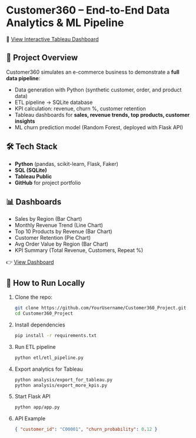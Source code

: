 # Customer360 – End-to-End Data Analytics & ML Pipeline

🔗 [View Interactive Tableau Dashboard](https://public.tableau.com/app/profile/jayanth.alluri/viz/Customer360AnalyticsDashboard/Dashboard1?publish=yes)

## 📌 Project Overview
Customer360 simulates an e-commerce business to demonstrate a **full data pipeline**:
- Data generation with Python (synthetic customer, order, and product data)
- ETL pipeline → SQLite database
- KPI calculation: revenue, churn %, customer retention
- Tableau dashboards for **sales, revenue trends, top products, customer insights**
- ML churn prediction model (Random Forest, deployed with Flask API)

## 🛠️ Tech Stack
- **Python** (pandas, scikit-learn, Flask, Faker)
- **SQL (SQLite)**
- **Tableau Public**
- **GitHub** for project portfolio

## 📊 Dashboards
- Sales by Region (Bar Chart)
- Monthly Revenue Trend (Line Chart)
- Top 10 Products by Revenue (Bar Chart)
- Customer Retention (Pie Chart)
- Avg Order Value by Region (Bar Chart)
- KPI Summary (Total Revenue, Customers, Repeat %)

👉 [View Dashboard](https://public.tableau.com/app/profile/jayanth.alluri/viz/Customer360AnalyticsDashboard/Dashboard1?publish=yes)

## 🚀 How to Run Locally
1. Clone the repo:
   ```bash
   git clone https://github.com/YourUsername/Customer360_Project.git
   cd Customer360_Project
2. Install dependencies
   ```bash
   pip install -r requirements.txt
3. Run ETL pipeline
   ```bash
   python etl/etl_pipeline.py
4. Export analytics for Tableau
   ```bash
   python analysis/export_for_tableau.py
   python analysis/export_more_kpis.py
5. Start Flask API
   ```bash
   python app/app.py
6. API Example
   ```json
   { "customer_id": "C00001", "churn_probability": 0.12 }



